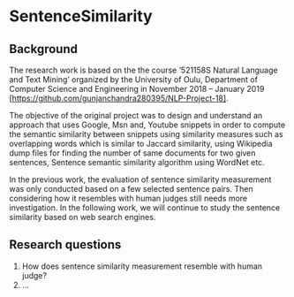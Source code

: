 # SentenceSimilarity

## Background

The research work is based on the the course ‘521158S Natural Language and Text Mining’ organized by the University of Oulu, Department of Computer Science and Engineering in November 2018 – January 2019 [https://github.com/gunjanchandra280395/NLP-Project-18]. 

The objective of the original project was to design and understand an approach that uses Google, Msn and, Youtube snippets in order to compute the semantic similarity between snippets using similarity measures such as overlapping words which is similar to Jaccard similarity, using Wikipedia dump files for finding the number of same documents for two given sentences, Sentence semantic similarity algorithm using WordNet etc. 

In the previous work, the evaluation of sentence similarity measurement was only conducted based on a few selected sentence pairs. Then considering how it resembles with human judges still needs more investigation. In the following work, we will continue to study the sentence similarity based on web search engines.

## Research questions
1. How does sentence similarity measurement resemble with human judge?
2. ...

